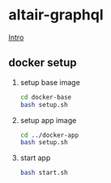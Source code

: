 # altair-graphql

[Intro](https://github.com/imolorhe/altair/blob/staging/packages/altair-express-middleware/README.md)

## docker setup

1. setup base image 

    ```bash
    cd docker-base
    bash setup.sh
    ```

2. setup app image

    ```bash
    cd ../docker-app
    bash setup.sh
    ```

3. start app

    ```bash
    bash start.sh
    ```
